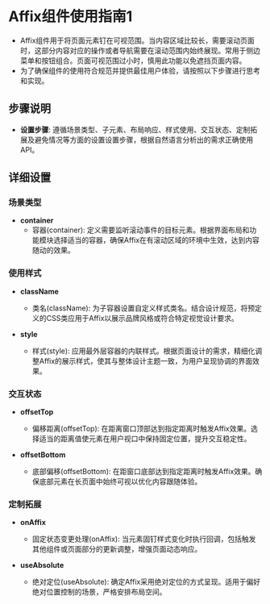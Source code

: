 # Affix组件使用指南1
- Affix组件用于将页面元素钉在可视范围。当内容区域比较长，需要滚动页面时，这部分内容对应的操作或者导航需要在滚动范围内始终展现。常用于侧边菜单和按钮组合。页面可视范围过小时，慎用此功能以免遮挡页面内容。
- 为了确保组件的使用符合规范并提供最佳用户体验，请按照以下步骤进行思考和实现。

## 步骤说明
- **设置步骤**: 遵循场景类型、子元素、布局响应、样式使用、交互状态、定制拓展及避免情况等方面的设置设置步骤，根据自然语言分析出的需求正确使用API。

## 详细设置

### 场景类型

- **container**
  - 容器(container): 定义需要监听滚动事件的目标元素。根据界面布局和功能模块选择适当的容器，确保Affix在有滚动区域的环境中生效，达到内容随动的效果。

### 使用样式

- **className**
  - 类名(className): 为子容器设置自定义样式类名。结合设计规范，将预定义的CSS类应用于Affix以展示品牌风格或符合特定视觉设计要求。

- **style**
  - 样式(style): 应用最外层容器的内联样式。根据页面设计的需求，精细化调整Affix的展示样式，使其与整体设计主题一致，为用户呈现协调的界面效果。

### 交互状态

- **offsetTop**
  - 偏移距离(offsetTop): 在距离窗口顶部达到指定距离时触发Affix效果。选择适当的距离值使元素在用户视口中保持固定位置，提升交互稳定性。

- **offsetBottom**
  - 底部偏移(offsetBottom): 在距窗口底部达到指定距离时触发Affix效果。确保底部元素在长页面中始终可视以优化内容跟随体验。

### 定制拓展

- **onAffix**
  - 固定状态变更处理(onAffix): 当元素固钉样式变化时执行回调，包括触发其他组件或页面部分的更新调整，增强页面动态响应。

- **useAbsolute**
  - 绝对定位(useAbsolute): 确定Affix采用绝对定位的方式呈现。适用于偏好绝对位置控制的场景，严格安排布局空间。

